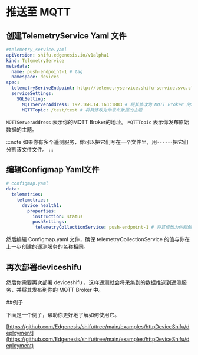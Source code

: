 # 推送至 MQTT

## 创建TelemetryService Yaml 文件
```yaml
#telemetry_service.yaml
apiVersion: shifu.edgenesis.io/v1alpha1
kind: TelemetryService
metadata:
  name: push-endpoint-1 # tag
  namespace: devices
spec:
  telemetrySeriveEndpoint: http://telemetryservice.shifu-service.svc.cluster.local
  serviceSettings:
    SQLSetting:
      MQTTServerAddress: 192.168.14.163:1883 # 将其修改为 MQTT Broker 的地址
      MQTTTopic: /test/test # 将其修改为你发布数据的主题
```

`MQTTServerAddress` 表示你的MQTT Broker的地址。
`MQTTTopic` 表示你发布原始数据的主题。

:::note
如果你有多个遥测服务，你可以把它们写在一个文件里，用`------`把它们分割该文件文件。
:::

## 编辑Configmap Yaml文件
```yaml
# configmap.yaml
data:
  telemetries: 
    telemetries:
      device_health1:
        properties:
          instruction: status
          pushSettings:
           telemetryCollectionService: push-endpoint-1 # 将其修改为你刚创建TelemetryService的名字(# tag)
```
然后编辑 Configmap.yaml 文件，确保 telemetryCollectionService 的值与你在上一步创建的遥测服务的名称相同。

## 再次部署deviceshifu

然后你需要再次部署 deviceshifu ，这样遥测就会将采集到的数据推送到遥测服务，并将其发布到你的 MQTT Broker 中。

##例子

下面是一个例子，帮助你更好地了解如何使用它。

[https://github.com/Edgenesis/shifu/tree/main/examples/httpDeviceShifu/deployment](https://github.com/Edgenesis/shifu/tree/main/examples/httpDeviceShifu/deployment)

